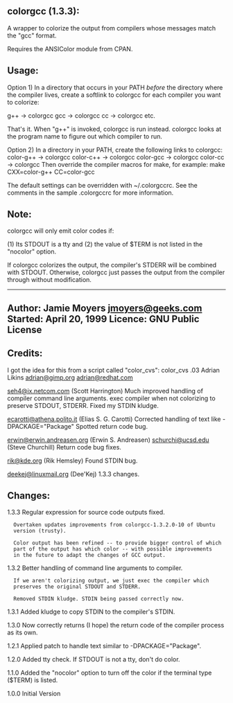 colorgcc (1.3.3):
-----------------
A wrapper to colorize the output from compilers whose messages
match the "gcc" format.

Requires the ANSIColor module from CPAN.

Usage:
------
Option 1)
In a directory that occurs in your PATH _before_ the directory
where the compiler lives, create a softlink to colorgcc for
each compiler you want to colorize:

   g++ -> colorgcc
   gcc -> colorgcc
   cc  -> colorgcc
   etc.

That's it. When "g++" is invoked, colorgcc is run instead.
colorgcc looks at the program name to figure out which compiler to run.

Option 2)
In a directory in your PATH, create the following links to colorgcc:
   color-g++ -> colorgcc
   color-c++ -> colorgcc
   color-gcc -> colorgcc
   color-cc  -> colorgcc
Then override the compiler macros for make, for example:
   make CXX=color-g++ CC=color-gcc

The default settings can be overridden with ~/.colorgccrc.
See the comments in the sample .colorgccrc for more information.

Note:
-----
colorgcc will only emit color codes if:

   (1) Its STDOUT is a tty and
   (2) the value of $TERM is not listed in the "nocolor" option.

If colorgcc colorizes the output, the compiler's STDERR will be
combined with STDOUT. Otherwise, colorgcc just passes the output from
the compiler through without modification.

----------------------------------------
Author: Jamie Moyers <jmoyers@geeks.com>
Started: April 20, 1999
Licence: GNU Public License
----------------------------------------

Credits:
--------
   I got the idea for this from a script called "color_cvs":
      color_cvs .03   Adrian Likins <adrian@gimp.org> <adrian@redhat.com>

   <seh4@ix.netcom.com> (Scott Harrington)
      Much improved handling of compiler command line arguments.
      exec compiler when not colorizing to preserve STDOUT, STDERR.
      Fixed my STDIN kludge.

   <ecarotti@athena.polito.it> (Elias S. G. Carotti)
      Corrected handling of text like -DPACKAGE=\"Package\"
      Spotted return code bug.

   <erwin@erwin.andreasen.org> (Erwin S. Andreasen)
   <schurchi@ucsd.edu> (Steve Churchill)
      Return code bug fixes.

   <rik@kde.org> (Rik Hemsley)
      Found STDIN bug.

   <deekej@linuxmail.org> (Dee'Kej)
      1.3.3 changes.

Changes:
--------
1.3.3 Regular expression for source code outputs fixed.

      Overtaken updates improvements from colorgcc-1.3.2.0-10 of Ubuntu
      version (trusty).

      Color output has been refined -- to provide bigger control of which
      part of the output has which color -- with possible improvements
      in the future to adapt the changes of GCC output.

1.3.2 Better handling of command line arguments to compiler.

      If we aren't colorizing output, we just exec the compiler which
      preserves the original STDOUT and STDERR.

      Removed STDIN kludge. STDIN being passed correctly now.

1.3.1 Added kludge to copy STDIN to the compiler's STDIN.

1.3.0 Now correctly returns (I hope) the return code of the compiler
      process as its own.

1.2.1 Applied patch to handle text similar to -DPACKAGE=\"Package\".

1.2.0 Added tty check. If STDOUT is not a tty, don't do color.

1.1.0 Added the "nocolor" option to turn off the color if the terminal type
      ($TERM) is listed.

1.0.0 Initial Version

